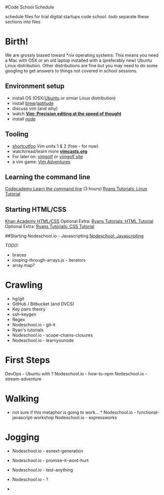 #Code School Schedule

schedule files for trial digital startups code school. 
*todo* separate these sections into files


# Birth!

We are grossly biased toward *nix operating systems: This means you need a Mac with OSX or an old laptop installed with a (preferably new) Ubuntu Linux distribution. Other distributions are fine but you may need to do some googling to get answers to things not covered in school sessions.

## Environment setup
- install OS (OSX/[Ubuntu](http://www.ubuntu.com/) or simiar Linux distribution)
- install [brew](http://brew.sh/)/[aptitude](http://askubuntu.com/questions/311130/what-does-sudo-apt-get-install-aptitude-do)
- discuss vim (and why)
- watch **[Vim: Precision editing at the speed of thought](https://vimeo.com/53144573)**
- install [node](https://nodejs.org/en/download/)

## Tooling
- [shortcutfoo](https://www.shortcutfoo.com/) Vim units 1 & 2 (free - for now)
- watch/read/learn more **[vimcasts.org](http://vimcasts.org/)**
- For later on: [vimgolf](https://github.com/igrigorik/vimgolf) or [vimgolf site](vimgolf.com)
- a vim game: [Vim Adventures](http://vim-adventures.com/)

## Learning the command line
[Codecademy Learn the command line](https://www.codecademy.com/en/courses/learn-the-command-line/) (3 hours)
[Ryans Tutorials: Linux Tutorial](http://ryanstutorials.net/linuxtutorial/)

## Starting HTML/CSS
[Khan Academy HTML/CSS](https://www.khanacademy.org/computing/computer-programming/html-css)
Optional Extra: [Ryans Tutorials: HTML Tutorial](http://ryanstutorials.net/html-tutorial/)
Optional Extra: [Ryans Tutorials: CSS Tutorial](http://ryanstutorials.net/css-tutorial/)

##Starting Nodeschool.io - Javascripting
[Nodeschool: Javascripting](https://github.com/sethvincent/javascripting)


*TODO:*
- braces
- looping-through-arrays.js - iterators
- array.map?


# Crawling

- hg/git 
- GitHub / Bitbucket (and DVCS)
- Key pairs theory
- ssh-keygen
- Regex
- Nodeschool.io - git-it
- Ryan's tutorials
- Nodeschool.io - scope-chains-closures
- Nodeschool.io - learnyounode


# First Steps

DevOps - Ubuntu with ?
Nodeschool.io - how-to-npm
Nodeschool.io - stream-adventure


# Walking
* not sure if this metaphor is going to work... *
Nodeschool.io - functional-javascript-workshop
Nodeschool.io - expressworks


# Jogging


- Nodeschool.io - esnext-generation
- Nodeschool.io - promise-it-wont-hurt
- Nodeschool.io - test-anything
- Nodeschool.io - ?

- 
